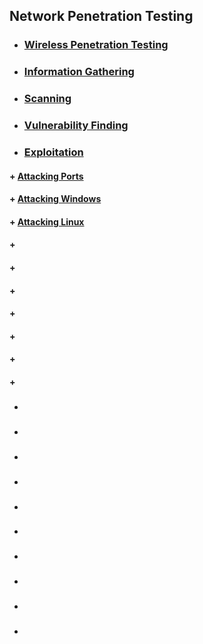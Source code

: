 ## Network Penetration Testing

* ###  [ Wireless Penetration Testing](https://github.com/sarathlalup/Penetration-Testing/blob/master/Wireless%20Attacks/Wifi/Attack.md )
* ###  [ Information Gathering]( )
* ###  [ Scanning]( )
* ###  [ Vulnerability Finding]( )
* ###  [ Exploitation]( )
#### + [     Attacking Ports]( )
#### + [     Attacking Windows](https://github.com/sarathlalup/Penetration-Testing/blob/master/Windows%20Exploitaion/README.md )
#### + [     Attacking Linux]( )
#### + [     ]( )
#### + [     ]( )
#### + [     ]( )
#### + [     ]( )
#### + [     ]( )
#### + [     ]( )
#### + [     ]( )
* ###  [ ]( )
* ###  [ ]( )
* ###  [ ]( )
* ###  [ ]( )
* ###  [ ]( )
* ###  [ ]( )
* ###  [ ]( )
* ###  [ ]( )
* ###  [ ]( )
* ###  [ ]( )
